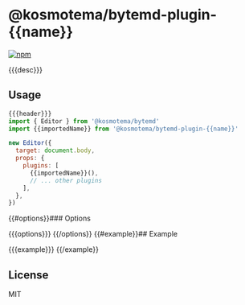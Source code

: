 # @kosmotema/bytemd-plugin-{{name}}

[![npm](https://img.shields.io/npm/v/@kosmotema/bytemd-plugin-{{name}}.svg)](https://npm.im/@kosmotema/bytemd-plugin-{{name}})

{{{desc}}}

## Usage

```js
{{{header}}}
import { Editor } from '@kosmotema/bytemd'
import {{importedName}} from '@kosmotema/bytemd-plugin-{{name}}'

new Editor({
  target: document.body,
  props: {
    plugins: [
      {{importedName}}(),
      // ... other plugins
    ],
  },
})
```

{{#options}}### Options

{{{options}}}
{{/options}}
{{#example}}## Example

{{{example}}}
{{/example}}
## License

MIT
